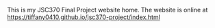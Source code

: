 This is my JSC370 Final Project website home. The website is online at https://tiffany0410.github.io/jsc370-project/index.html